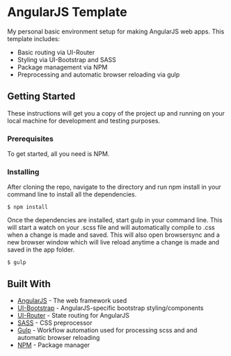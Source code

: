 # AngularJS Template

My personal basic environment setup for making AngularJS web apps. This template includes:
* Basic routing via UI-Router
* Styling via UI-Bootstrap and SASS
* Package management via NPM
* Preprocessing and automatic browser reloading via gulp

## Getting Started

These instructions will get you a copy of the project up and running on your local machine for development and testing purposes.

### Prerequisites

To get started, all you need is NPM.

### Installing

After cloning the repo, navigate to the directory and run npm install in your command line to install all the dependencies.

```
$ npm install
```

Once the dependencies are installed, start gulp in your command line. This will start a watch on your .scss file and will automatically compile to .css when a change is made and saved. This will also open browsersync and a new browser window which will live reload anytime a change is made and saved in the app folder.

```
$ gulp
```

## Built With

* [AngularJS](https://angularjs.org/) - The web framework used
* [UI-Bootstrap](https://angular-ui.github.io/bootstrap/) - AngularJS-specific bootstrap styling/components
* [UI-Router](https://ui-router.github.io/ng1/) - State routing for AngularJS
* [SASS](https://sass-lang.com/) - CSS preprocessor
* [Gulp](https://gulpjs.com/) - Workflow automation used for processing scss and and automatic browser reloading
* [NPM](https://www.npmjs.com/) - Package manager
